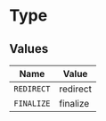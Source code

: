 # Type


## Values

| Name       | Value      |
| ---------- | ---------- |
| `REDIRECT` | redirect   |
| `FINALIZE` | finalize   |
